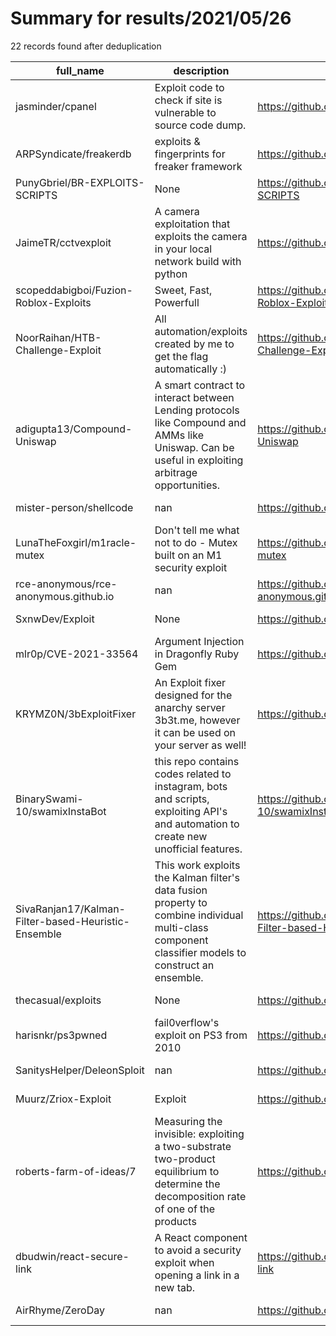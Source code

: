 
# Summary for results/2021/05/26
    
22 records found after deduplication

| full_name | description | html_url | matched_list | matched_count | pushed_at | size | stargazers_count | language | forks_count |
|-----------------------------------------------------|-----------------------------------------------------------------------------------------------------------------------------------------------------|------------------------------------------------------------------------|----------------|-----------------|---------------------------|--------|--------------------|------------|---------------|
| jasminder/cpanel | Exploit code to check if site is vulnerable to source code dump. | https://github.com/jasminder/cpanel | ['exploit'] | 1 | 2021-05-26 10:17:53+00:00 | 1 | 1 | PHP | 1 |
| ARPSyndicate/freakerdb | exploits & fingerprints for freaker framework | https://github.com/ARPSyndicate/freakerdb | ['exploit'] | 1 | 2021-05-26 15:09:39+00:00 | 18281 | 2 | Python | 2 |
| PunyGbriel/BR-EXPLOITS-SCRIPTS | None | https://github.com/PunyGbriel/BR-EXPLOITS-SCRIPTS | ['exploit'] | 1 | 2021-05-26 19:24:38+00:00 | 0 | 0 | | 0 |
| JaimeTR/cctvexploit | A camera exploitation that exploits the camera in your local network build with python | https://github.com/JaimeTR/cctvexploit | ['exploit'] | 1 | 2021-05-26 14:07:08+00:00 | 2 | 2 | | 0 |
| scopeddabigboi/Fuzion-Roblox-Exploits | Sweet, Fast, Powerfull | https://github.com/scopeddabigboi/Fuzion-Roblox-Exploits | ['exploit'] | 1 | 2021-05-26 16:56:22+00:00 | 10589 | 0 | C# | 0 |
| NoorRaihan/HTB-Challenge-Exploit | All automation/exploits created by me to get the flag automatically :) | https://github.com/NoorRaihan/HTB-Challenge-Exploit | ['exploit'] | 1 | 2021-05-26 15:26:04+00:00 | 1 | 0 | Python | 0 |
| adigupta13/Compound-Uniswap | A smart contract to interact between Lending protocols like Compound and AMMs like Uniswap. Can be useful in exploiting arbitrage opportunities. | https://github.com/adigupta13/Compound-Uniswap | ['exploit'] | 1 | 2021-05-26 12:28:00+00:00 | 2 | 0 | Solidity | 0 |
| mister-person/shellcode | nan | https://github.com/mister-person/shellcode | ['shellcode'] | 1 | 2021-05-26 07:06:29+00:00 | 0 | 0 | Assembly | 0 |
| LunaTheFoxgirl/m1racle-mutex | Don't tell me what not to do - Mutex built on an M1 security exploit | https://github.com/LunaTheFoxgirl/m1racle-mutex | ['exploit'] | 1 | 2021-05-26 06:52:52+00:00 | 2 | 20 | D | 0 |
| rce-anonymous/rce-anonymous.github.io | nan | https://github.com/rce-anonymous/rce-anonymous.github.io | ['rce'] | 1 | 2021-05-26 03:42:09+00:00 | 18215 | 0 | Python | 0 |
| SxnwDev/Exploit | None | https://github.com/SxnwDev/Exploit | ['exploit'] | 1 | 2021-05-26 23:22:04+00:00 | 4362 | 0 | | 0 |
| mlr0p/CVE-2021-33564 | Argument Injection in Dragonfly Ruby Gem | https://github.com/mlr0p/CVE-2021-33564 | ['cve-2'] | 1 | 2021-05-26 21:30:29+00:00 | 2 | 12 | Python | 1 |
| KRYMZ0N/3bExploitFixer | An Exploit fixer designed for the anarchy server 3b3t.me, however it can be used on your server as well! | https://github.com/KRYMZ0N/3bExploitFixer | ['exploit'] | 1 | 2021-05-26 20:18:32+00:00 | 14 | 1 | Java | 0 |
| BinarySwami-10/swamixInstaBot | this repo contains codes related to instagram, bots and scripts, exploiting API's and automation to create new unofficial features. | https://github.com/BinarySwami-10/swamixInstaBot | ['exploit'] | 1 | 2021-05-26 19:47:12+00:00 | 35 | 0 | Python | 1 |
| SivaRanjan17/Kalman-Filter-based-Heuristic-Ensemble | This work exploits the Kalman filter's data fusion property to combine individual multi-class component classifier models to construct an ensemble. | https://github.com/SivaRanjan17/Kalman-Filter-based-Heuristic-Ensemble | ['exploit'] | 1 | 2021-05-26 18:14:13+00:00 | 13 | 0 | R | 0 |
| thecasual/exploits | None | https://github.com/thecasual/exploits | ['exploit'] | 1 | 2021-05-26 20:51:39+00:00 | 16 | 2 | Shell | 0 |
| harisnkr/ps3pwned | fail0verflow's exploit on PS3 from 2010 | https://github.com/harisnkr/ps3pwned | ['exploit'] | 1 | 2021-05-26 04:13:20+00:00 | 59 | 0 | Java | 0 |
| SanitysHelper/DeleonSploit | nan | https://github.com/SanitysHelper/DeleonSploit | ['sploit'] | 1 | 2021-05-26 04:29:47+00:00 | 6 | 0 | nan | 0 |
| Muurz/Zriox-Exploit | Exploit | https://github.com/Muurz/Zriox-Exploit | ['exploit'] | 1 | 2021-05-26 01:40:13+00:00 | 62 | 0 | | 0 |
| roberts-farm-of-ideas/7 | Measuring the invisible: exploiting a two-substrate two-product equilibrium to determine the decomposition rate of one of the products | https://github.com/roberts-farm-of-ideas/7 | ['exploit'] | 1 | 2021-05-26 13:39:43+00:00 | 11 | 0 | | 0 |
| dbudwin/react-secure-link | A React component to avoid a security exploit when opening a link in a new tab. | https://github.com/dbudwin/react-secure-link | ['exploit'] | 1 | 2021-05-26 01:25:10+00:00 | 1284 | 3 | TypeScript | 1 |
| AirRhyme/ZeroDay | nan | https://github.com/AirRhyme/ZeroDay | ['zeroday'] | 1 | 2021-05-26 20:32:10+00:00 | 0 | 0 | nan | 0 |
